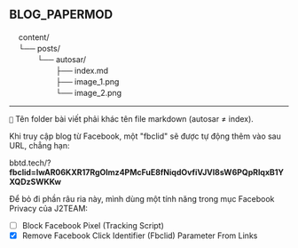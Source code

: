 BLOG_PAPERMOD
---------------------------------------
ㅤ content/\
ㅤ └── posts/\
ㅤ ㅤ ㅤ └── autosar/\
ㅤ ㅤ ㅤ ㅤ ㅤ ├── index.md\
ㅤ ㅤ ㅤ ㅤ ㅤ ├── image_1.png\
ㅤ ㅤ ㅤ ㅤ ㅤ └── image_2.png

---------------------------------------

``📝`` Tên folder bài viết phải khác tên file markdown (autosar ≠ index).



Khi truy cập blog từ Facebook, một "fbclid" sẽ được tự động thêm vào sau URL, chẳng hạn:

bbtd.tech/?**fbclid=IwAR06KXR17RgOlmz4PMcFuE8fNiqdOvfiVJVl8sW6PQpRIqxB1YXQDzSWKKw**

Để bỏ đi phần râu ria này, mình dùng một tính năng trong mục Facebook Privacy của J2TEAM:
* [ ] Block Facebook Pixel (Tracking Script)
* [x] Remove Facebook Click Identifier (Fbclid) Parameter From Links
